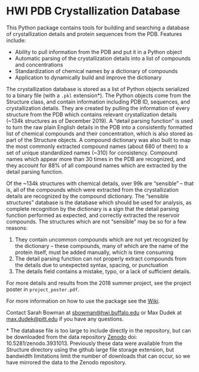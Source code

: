 # HWI PDB Crystallization Database

This Python package contains tools for building and searching a database of crystallization details and protein sequences from the PDB. Features include:
* Ability to pull information from the PDB and put it in a Python object
* Automatic parsing of the crystallization details into a list of compounds and concentrations
* Standardization of chemical names by a dictionary of compounds
* Application to dynamically build and improve the dictionary

The crystallization database is stored as a list of Python objects serialized to a binary file (with a `.pkl` extension*). The Python objects come from the Structure class, and contain information including PDB ID, sequences, and crystallization details. They are created by pulling the information of every structure from the PDB which contains relevant crystallization details (~134k structures as of December 2019). A “detail parsing function” is used to turn the raw plain English details in the PDB into a consistently formatted list of chemical compounds and their concentration, which is also stored as part of the Structure objects. A compound dictionary was also built to map the most commonly extracted compound names (about 680 of them) to a set of unique standardized names (~310) for consistency.  Compound names which appear more than 30 times in the PDB are recognized, and they account for 88% of all compound names which are extracted by the detail parsing function.
 
Of the ~134k structures with chemical details, over 99k are “sensible” – that is, all of the compounds which were extracted from the crystallization details are recognized by the compound dictionary. The “sensible structures” database is the database which should be used for analysis, as complete recognition by the dictionary is a sign that the detail parsing function performed as expected, and correctly extracted the reservoir compounds. The structures which are not “sensible” may be so for a few reasons:
1. They contain uncommon compounds which are not yet recognized by the dictionary – these compounds, many of which are the name of the protein itself, must be added manually, which is time consuming
2. The detail parsing function can not properly extract compounds from the details due to unexpected syntax, spacing, or punctuation
3. The details field contains a mistake, typo, or a lack of sufficient details.

For more details and results from the 2018 summer project, see the project poster in `project_poster.pdf`.

For more information on how to use the package see the [Wiki](https://github.com/maxdudek/crystallizationDatabase/wiki).

Contact Sarah Bowman at sbowman@hwi.buffalo.edu or Max Dudek at max.dudek@pitt.edu if you have any questions.

\* The database file is too large to include directly in the repository, but can be downloaded from the data repository [Zenodo](https://doi.org/10.5281/zenodo.3931013) doi: 10.5281/zenodo.3931013. Previously these data were available from the Structure directory using the github large file storage extension, but bandwidth limitations limit the number of downloads that can occur, so we have mirrored the data to the Zenodo repository.

